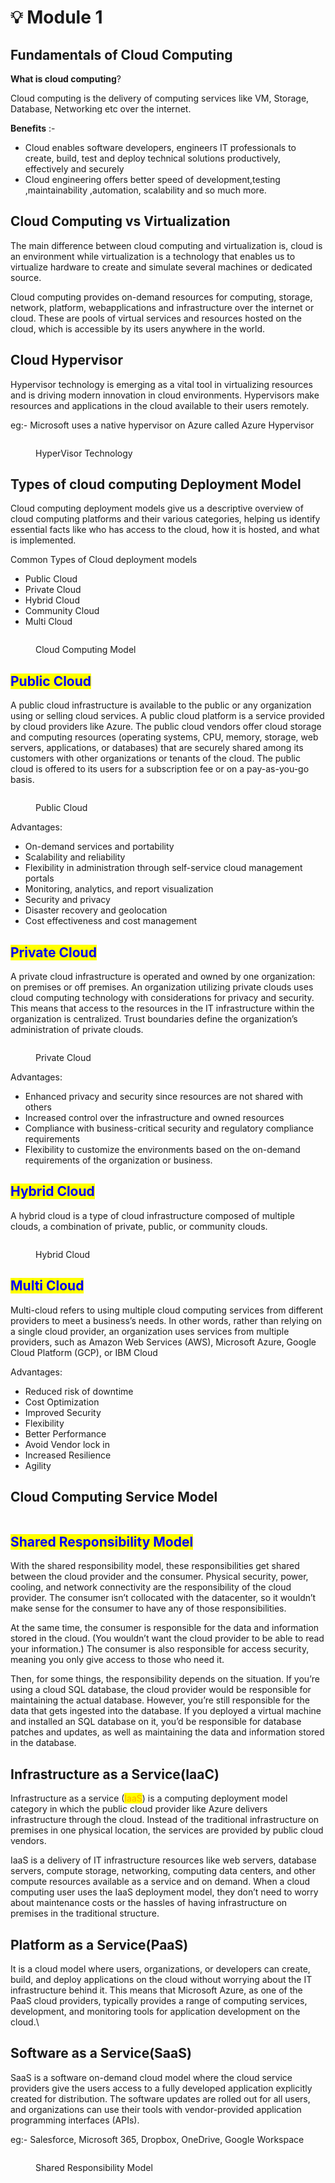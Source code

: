 # 💡 Module 1

## Fundamentals of Cloud Computing

**What is cloud computing**?

Cloud computing is the delivery of computing services like VM, Storage, Database, Networking etc over the internet.

**Benefits** :-

* Cloud enables software developers, engineers IT professionals to create, build, test and deploy technical solutions productively, effectively and securely
* Cloud engineering offers better speed of development,testing ,maintainability ,automation, scalability and so much more.

## **Cloud Computing vs Virtualization**&#x20;

The main difference between cloud computing and virtualization is, cloud is an environment while virtualization is a technology that enables us to virtualize hardware to create and simulate several machines or dedicated source.

Cloud computing provides on-demand resources for computing, storage, network, platform, webapplications and infrastructure over the internet or cloud. These are pools of virtual services and resources hosted on the cloud, which is accessible by its users anywhere in the world.

## Cloud Hypervisor&#x20;

Hypervisor technology is emerging as a vital tool in virtualizing resources and is driving modern innovation in cloud environments. Hypervisors make resources and applications in the cloud available to their users remotely.

eg:- Microsoft uses a native hypervisor on Azure called Azure Hypervisor

<figure><img src="../.gitbook/assets/image (3) (1).png" alt=""><figcaption><p>HyperVisor Technology</p></figcaption></figure>

## Types of cloud computing Deployment Model&#x20;

Cloud computing deployment models give us a descriptive overview of cloud computing platforms and their various categories, helping us identify essential facts like who has access to the cloud, how it is hosted, and what is implemented.

Common Types of Cloud deployment models&#x20;

* Public Cloud&#x20;
* Private Cloud&#x20;
* Hybrid Cloud&#x20;
* Community Cloud&#x20;
* Multi Cloud&#x20;

<figure><img src="../.gitbook/assets/image (1) (1) (1).png" alt=""><figcaption><p>Cloud Computing Model</p></figcaption></figure>

## <mark style="color:blue;">Public Cloud</mark>

A public cloud infrastructure is available to the public or any organization using or selling cloud services. A public cloud platform is a service provided by cloud providers like Azure. The public cloud vendors offer cloud storage and computing resources (operating systems, CPU, memory, storage, web servers, applications, or databases) that are securely shared among its customers with other organizations or tenants of the cloud. The public cloud is offered to its users for a subscription fee or on a pay-as-you-go basis.

<figure><img src="../.gitbook/assets/image (3) (1) (1).png" alt=""><figcaption><p>Public Cloud</p></figcaption></figure>

Advantages:&#x20;

* On-demand services and portability
* Scalability and reliability
* Flexibility in administration through self-service cloud management portals
* Monitoring, analytics, and report visualization
* Security and privacy
* Disaster recovery and geolocation
* Cost effectiveness and cost management

## <mark style="color:blue;">Private Cloud</mark>

A private cloud infrastructure is operated and owned by one organization: on premises or off premises. An organization utilizing private clouds uses cloud computing technology with considerations for privacy and security. This means that access to the resources in the IT infrastructure within the organization is centralized. Trust boundaries define the organization’s administration of private clouds.

<figure><img src="../.gitbook/assets/image (4) (1).png" alt=""><figcaption><p>Private Cloud </p></figcaption></figure>

Advantages:

* Enhanced privacy and security since resources are not shared with others
* Increased control over the infrastructure and owned resources
* Compliance with business-critical security and regulatory compliance requirements
* Flexibility to customize the environments based on the on-demand requirements of the organization or business.

## <mark style="color:blue;">Hybrid Cloud</mark>

A hybrid cloud is a type of cloud infrastructure composed of multiple clouds, a combination of private, public, or community clouds.

<figure><img src="../.gitbook/assets/image (5) (1).png" alt=""><figcaption><p>Hybrid Cloud </p></figcaption></figure>

## <mark style="color:blue;">Multi Cloud</mark>

Multi-cloud refers to using multiple cloud computing services from different providers to meet a business’s needs. In other words, rather than relying on a single cloud provider, an organization uses services from multiple providers, such as Amazon Web Services (AWS), Microsoft Azure, Google Cloud Platform (GCP), or IBM Cloud

Advantages:

* Reduced risk of downtime
* Cost Optimization&#x20;
* Improved Security&#x20;
* Flexibility&#x20;
* Better Performance&#x20;
* Avoid Vendor lock in&#x20;
* Increased Resilience
* Agility&#x20;

## Cloud Computing Service Model&#x20;

<figure><img src="../.gitbook/assets/image (6) (1).png" alt=""><figcaption></figcaption></figure>

## <mark style="color:blue;">Shared Responsibility Model</mark>&#x20;

With the shared responsibility model, these responsibilities get shared between the cloud provider and the consumer. Physical security, power, cooling, and network connectivity are the responsibility of the cloud provider. The consumer isn’t collocated with the datacenter, so it wouldn’t make sense for the consumer to have any of those responsibilities.

At the same time, the consumer is responsible for the data and information stored in the cloud. (You wouldn’t want the cloud provider to be able to read your information.) The consumer is also responsible for access security, meaning you only give access to those who need it.

Then, for some things, the responsibility depends on the situation. If you’re using a cloud SQL database, the cloud provider would be responsible for maintaining the actual database. However, you’re still responsible for the data that gets ingested into the database. If you deployed a virtual machine and installed an SQL database on it, you’d be responsible for database patches and updates, as well as maintaining the data and information stored in the database.

## Infrastructure as a Service(IaaC)

Infrastructure as a service (<mark style="color:orange;">IaaS</mark>) is a computing deployment model category in which the public cloud provider like Azure delivers infrastructure through the cloud. Instead of the traditional infrastructure on premises in one physical location, the services are provided by public cloud vendors.

IaaS is a delivery of IT infrastructure resources like web servers, database servers, compute storage, networking, computing data centers, and other compute resources available as a service and on demand. When a cloud computing user uses the IaaS deployment model, they don’t need to worry about maintenance costs or the hassles of having infrastructure on premises in the traditional structure.

## Platform as a Service(PaaS)

It is a cloud model where users, organizations, or developers can create, build, and deploy applications on the cloud without worrying about the IT infrastructure behind it. This means that Microsoft Azure, as one of the PaaS cloud providers, typically provides a range of computing services, development, and monitoring tools for application development on the cloud.\


## Software as a Service(SaaS)

SaaS is a software on-demand cloud model where the cloud service providers give the users access to a fully developed application explicitly created for distribution. The software updates are rolled out for all users, and organizations can use their tools with vendor-provided application programming interfaces (APIs).

eg:- Salesforce, Microsoft 365, Dropbox, OneDrive, Google Workspace

<figure><img src="../.gitbook/assets/image (7) (1).png" alt=""><figcaption><p>Shared Responsibility Model </p></figcaption></figure>

